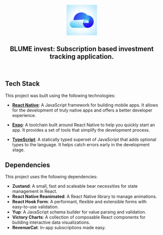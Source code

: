 <p align="center">
 <img src="/assets/blumeicon.png" height=100>
</p>

<div align="center">
  
## BLUME invest: Subscription based investment tracking application.
<div>
<img src=""/>
</div>
</div>

## Tech Stack

This project was built using the following technologies:

- **[React Native](https://reactnative.dev/)**: A JavaScript framework for building mobile apps. It allows for the development of truly native apps and offers a better developer experience.

- **[Expo](https://expo.dev/)**: A toolchain built around React Native to help you quickly start an app. It provides a set of tools that simplify the development process.

- **[TypeScript](https://www.typescriptlang.org/)**: A statically typed superset of JavaScript that adds optional types to the language. It helps catch errors early in the development stage.

## Dependencies

This project uses the following dependencies:

- **Zustand**: A small, fast and scaleable bear necessities for state management in React.
- **React Native Reanimated**: A React Native library to manage animations.
- **React Hook Form**: A performant, flexible and extensible forms with easy-to-use validation.
- **Yup**: A JavaScript schema builder for value parsing and validation.
- **Victory Charts**: A collection of composable React components for building interactive data visualizations.
- **RevenueCat**: In-app subscriptions made easy.




